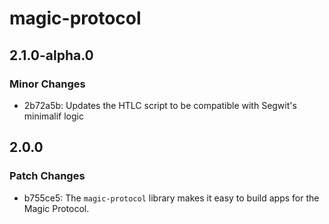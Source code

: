 # magic-protocol

## 2.1.0-alpha.0

### Minor Changes

- 2b72a5b: Updates the HTLC script to be compatible with Segwit's minimalif logic

## 2.0.0

### Patch Changes

- b755ce5: The `magic-protocol` library makes it easy to build apps for the Magic Protocol.
